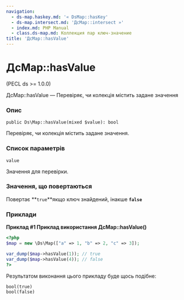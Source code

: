 ```yaml
---
navigation:
  - ds-map.haskey.md: '« DsMap::hasKey'
  - ds-map.intersect.md: 'ДсMap::intersect »'
  - index.md: PHP Manual
  - class.ds-map.md: Коллекция пар ключ-значение
title: 'ДсMap::hasValue'
---
```

# ДсMap::hasValue

(PECL ds >= 1.0.0)

ДсMap::hasValue — Перевіряє, чи колекція містить задане значення

### Опис

```methodsynopsis
public Ds\Map::hasValue(mixed $value): bool
```

Перевіряє, чи колекція містить задане значення.

### Список параметрів

`value`

Значення для перевірки.

### Значення, що повертаються

Повертає \*\*`true`\*\*якщо ключ знайдений, інакше **`false`**

### Приклади

**Приклад #1 Приклад використання **ДсMap::hasValue()****

```php
<?php
$map = new \Ds\Map(["a" => 1, "b" => 2, "c" => 3]);

var_dump($map->hasValue(1)); // true
var_dump($map->hasValue(4)); // false
?>
```

Результатом виконання цього прикладу буде щось подібне:

```
bool(true)
bool(false)
```
